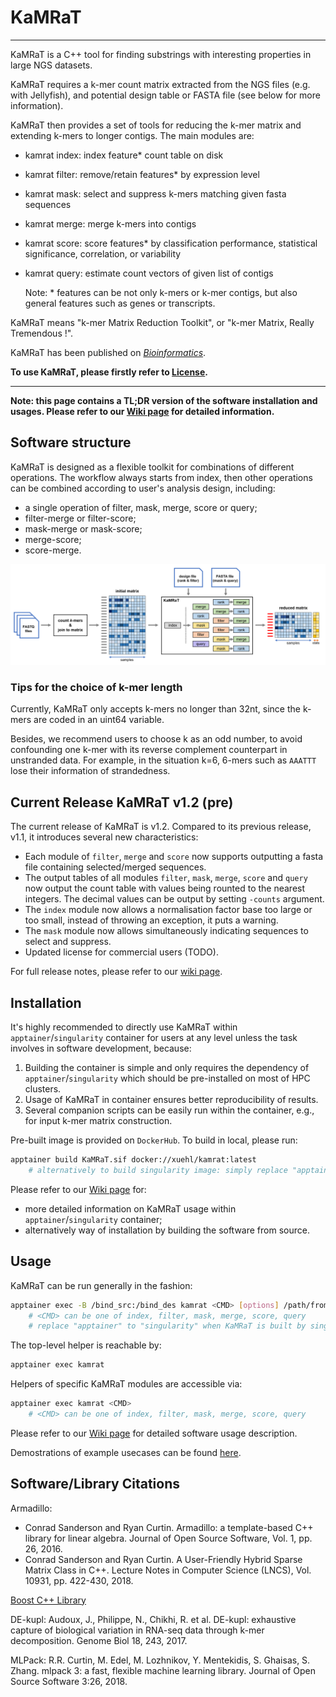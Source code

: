 # KaMRaT

-----
KaMRaT is a C++ tool for finding substrings with interesting properties in large NGS datasets. 

KaMRaT requires a k-mer count matrix extracted from the NGS files (e.g. with Jellyfish), and potential design table or FASTA file (see below for more information). 

KaMRaT then provides a set of tools for reducing the k-mer matrix and extending k-mers to longer contigs. The main modules are:

- kamrat index: index feature* count table on disk
- kamrat filter: remove/retain features* by expression level 
- kamrat mask: select and suppress k-mers matching given fasta sequences
- kamrat merge: merge k-mers into contigs
- kamrat score: score features* by classification performance, statistical significance, correlation, or variability 
- kamrat query: estimate count vectors of given list of contigs

  Note: \*	features can be not only k-mers or k-mer contigs, but also general features such as genes or transcripts.

KaMRaT means "k-mer Matrix Reduction Toolkit", or "k-mer Matrix, Really Tremendous !".

KaMRaT has been published on [*Bioinformatics*](https://academic.oup.com/bioinformatics/article/40/3/btae090/7623008).

**To use KaMRaT, please firstly refer to [License](License.pdf).**

-----

**Note: this page contains a TL;DR version of the software installation and usages. Please refer to our [Wiki page](https://github.com/Transipedia/KaMRaT/wiki) for detailed information.**

## Software structure
KaMRaT is designed as a flexible toolkit for combinations of different operations. The workflow always starts from index, then other operations can be combined according to user's analysis design, including:

- a single operation of filter, mask, merge, score or query;
- filter-merge or filter-score;
- mask-merge or mask-score;
- merge-score;
- score-merge.

![workflow](./docs/workflow.png)

### Tips for the choice of k-mer length
Currently, KaMRaT only accepts k-mers no longer than 32nt, since the k-mers are coded in an uint64 variable.

Besides, we recommend users to choose k as an odd number, to avoid confounding one k-mer with its reverse complement counterpart in unstranded data. For example, in the situation k=6, 6-mers such as `AAATTT` lose their information of strandedness.


## Current Release KaMRaT v1.2 (pre)
The current release of KaMRaT is v1.2. Compared to its previous release, v1.1, it introduces several new characteristics:
- Each module of `filter`, `merge` and `score` now supports outputting a fasta file containing selected/merged sequences.
- The output tables of all modules `filter`, `mask`, `merge`, `score` and `query` now output the count table with values being rounted to the nearest integers. The decimal values can be output by setting `-counts` argument.
- The `index` module now allows a normalisation factor base too large or too small, instead of throwing an exception, it puts a warning.
- The `mask` module now allows simultaneously indicating sequences to select and suppress.
- Updated license for commercial users (TODO).

For full release notes, please refer to our [wiki page](https://github.com/Transipedia/KaMRaT/wiki/General-Descriptions).


## Installation
It's highly recommended to directly use KaMRaT within `apptainer`/`singularity` container for users at any level unless the task involves in software development, because:

1. Building the container is simple and only requires the dependency of `apptainer`/`singularity` which should be pre-installed on most of HPC clusters.
2. Usage of KaMRaT in container ensures better reproducibility of results.
3. Several companion scripts can be easily run within the container, e.g., for input k-mer matrix construction.

Pre-built image is provided on `DockerHub`. To build in local, please run:

```bash
apptainer build KaMRaT.sif docker://xuehl/kamrat:latest
    # alternatively to build singularity image: simply replace "apptainer" to "singularity"
```

Please refer to our [Wiki page](https://github.com/Transipedia/KaMRaT/wiki/Software-Installation) for:
- more detailed information on KaMRaT usage within `apptainer`/`singularity` container;
- alternatively way of installation by building the software from source.

## Usage
KaMRaT can be run generally in the fashion:

``` bash
apptainer exec -B /bind_src:/bind_des kamrat <CMD> [options] /path/from/{bind_des}/to/input/kmer/table 
    # <CMD> can be one of index, filter, mask, merge, score, query
    # replace "apptainer" to "singularity" when KaMRaT is built by singularity
```

The top-level helper is reachable by:

``` bash
apptainer exec kamrat
```

Helpers of specific KaMRaT modules are accessible via:

``` bash
apptainer exec kamrat <CMD>
    # <CMD> can be one of index, filter, mask, merge, score, query
```

Please refer to our [Wiki page](https://github.com/Transipedia/KaMRaT/wiki/Software-Usage) for detailed software usage description.

Demostrations of example usecases can be found [here](https://github.com/Transipedia/KaMRaT/wiki/Workflow-Demos).

## Software/Library Citations

Armadillo:

+ Conrad Sanderson and Ryan Curtin. Armadillo: a template-based C++ library for linear algebra. Journal of Open Source Software, Vol. 1, pp. 26, 2016.
+ Conrad Sanderson and Ryan Curtin. A User-Friendly Hybrid Sparse Matrix Class in C++. Lecture Notes in Computer Science (LNCS), Vol. 10931, pp. 422-430, 2018.

[Boost C++ Library](https://www.boost.org/)

DE-kupl: Audoux, J., Philippe, N., Chikhi, R. et al. DE-kupl: exhaustive capture of biological variation in RNA-seq data through k-mer decomposition. Genome Biol 18, 243, 2017.

MLPack: R.R. Curtin, M. Edel, M. Lozhnikov, Y. Mentekidis, S. Ghaisas, S. Zhang. mlpack 3: a fast, flexible machine learning library. Journal of Open Source Software 3:26, 2018.
